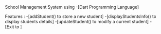 School Management System using 
 -[Dart Programming Language]

Features :
 -[addStudent() to store a new student]
 -[displayStudentsInfo() to display students details]
 -[updateStudent() to modify a current student]
 -[Exit to ]


